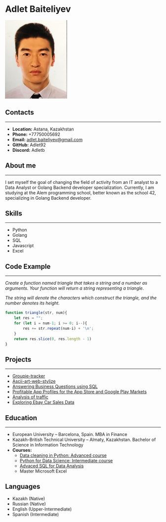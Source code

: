 # **Adlet Baiteliyev**
<img src="1.jpeg" width="200">

## **Contacts**
---
* **Location:** Astana, Kazakhstan
* **Phone:** +77750005692
* **Email:** adlet.baiteliyev@gmail.com
* **GitHub:** Adlet92
* **Discord:** Adletb

## **About me**
---
I set myself the goal of changing the field of activity from an IT analyst to a Data Analyst or Golang Backend developer specialization. Currently, I am studying at the Alem programming school, better known as the school 42, specializing in Golang Backend developer.

## **Skills**
---
* Python
* Golang
* SQL
* Javascript
* Excel

## Code Example
---
*Create a function named triangle that takes a string and a number as arguments. Your function will return a string representing a triangle.*

*The string will denote the characters which construct the triangle, and the number denotes its height.*
```javascript
function triangle(str, num){
    let res = "";
    for (let i = num-1; i >= 0; i--){
        res += str.repeat(num-i) + '\n';
    }
    return res.slice(0, res.length - 1)
}
```
## **Projects**
---
* [Groupie-tracker](https://github.com/Adlet92/Golang-backend/tree/master/groupie-tracker)
* [Ascii-art-web-stylize](https://github.com/Adlet92/Golang-backend/tree/master/ascii-art-web-stylize)
* [Answering Business Questions using SQL](https://github.com/Adlet92/data-analytics/tree/main/ans_bus_ques_sql)
* [Profitable App Profiles for the App Store and Google Play Markets](https://github.com/Adlet92/data-analytics/tree/main/apps)
* [Analysis of traffic](https://github.com/Adlet92/data-analytics/tree/main/traffic)
* [Exploring Ebay Car Sales Data](https://github.com/Adlet92/data-analytics/tree/main/ebay)


## **Education**
---
* European University – Barcelona, Spain. MBA in Finance
* Kazakh-British Technical University – Almaty, Kazakhstan. Bachelor of Science in Information Technology 
* **Courses:**
    + [Data cleaning in Python: Advanced course](https://app.dataquest.io/verify_cert/3E185VGA29OEP3M426J0/) 
    + [Python for Data Science: Intermediate course](https://app.dataquest.io/verify_cert/ZPB0NIU817JXX6Q2L4OW/)
    + [Advaced SQL for Data Analysis](https://app.dataquest.io/verify_cert/YGIKZ9A44ZZ9SWQMVQ9N/) 
    + Master Microsoft Excel 

## **Languages**
* Kazakh (Native)
* Russian (Native)
* English (Upper-Intermediate)
* Spanish (Intermediate)